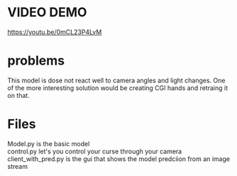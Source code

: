 # VIDEO DEMO
https://youtu.be/0mCL23P4LvM


# problems
This model is dose not react well to camera angles and light changes. One of the more interesting solution would be creating CGI hands and retraing it on that.

# Files
Model.py is the basic model\
control.py let's you control your curse through your camera\
client_with_pred.py is the gui that shows the model predciion from an image stream

